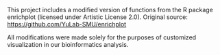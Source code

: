 This project includes a modified version of functions from the R package enrichplot (licensed under Artistic License 2.0). Original source: https://github.com/YuLab-SMU/enrichplot

All modifications were made solely for the purposes of customized visualization in our bioinformatics analysis.
